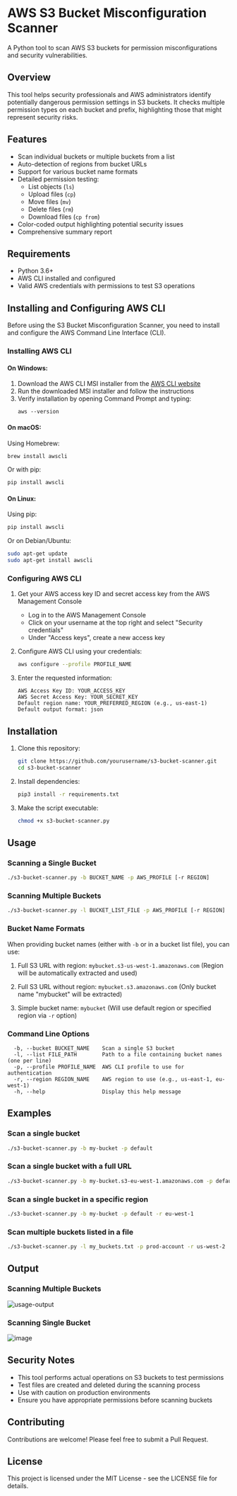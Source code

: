 # AWS S3 Bucket Misconfiguration Scanner

A Python tool to scan AWS S3 buckets for permission misconfigurations and security vulnerabilities.

## Overview

This tool helps security professionals and AWS administrators identify potentially dangerous permission settings in S3 buckets. It checks multiple permission types on each bucket and prefix, highlighting those that might represent security risks.

## Features

- Scan individual buckets or multiple buckets from a list
- Auto-detection of regions from bucket URLs
- Support for various bucket name formats
- Detailed permission testing:
  - List objects (`ls`)
  - Upload files (`cp`)
  - Move files (`mv`)
  - Delete files (`rm`)
  - Download files (`cp from`)
- Color-coded output highlighting potential security issues
- Comprehensive summary report

## Requirements

- Python 3.6+
- AWS CLI installed and configured
- Valid AWS credentials with permissions to test S3 operations
## Installing and Configuring AWS CLI

Before using the S3 Bucket Misconfiguration Scanner, you need to install and configure the AWS Command Line Interface (CLI).

### Installing AWS CLI

#### On Windows:
1. Download the AWS CLI MSI installer from the [AWS CLI website](https://aws.amazon.com/cli/)
2. Run the downloaded MSI installer and follow the instructions
3. Verify installation by opening Command Prompt and typing:
   ```
   aws --version
   ```

#### On macOS:
Using Homebrew:
```bash
brew install awscli
```
Or with pip:
```bash
pip install awscli
```

#### On Linux:
Using pip:
```bash
pip install awscli
```
Or on Debian/Ubuntu:
```bash
sudo apt-get update
sudo apt-get install awscli
```

### Configuring AWS CLI

1. Get your AWS access key ID and secret access key from the AWS Management Console
   - Log in to the AWS Management Console
   - Click on your username at the top right and select "Security credentials"
   - Under "Access keys", create a new access key

2. Configure AWS CLI using your credentials:
   ```bash
   aws configure --profile PROFILE_NAME
   ```

3. Enter the requested information:
   ```
   AWS Access Key ID: YOUR_ACCESS_KEY
   AWS Secret Access Key: YOUR_SECRET_KEY
   Default region name: YOUR_PREFERRED_REGION (e.g., us-east-1)
   Default output format: json
   ```

## Installation

1. Clone this repository:
   ```bash
   git clone https://github.com/yourusername/s3-bucket-scanner.git
   cd s3-bucket-scanner
   ```
2. Install dependencies:
   ```bash
   pip3 install -r requirements.txt
   ```
3. Make the script executable:
   ```bash
   chmod +x s3-bucket-scanner.py
   ```

## Usage

### Scanning a Single Bucket

```bash
./s3-bucket-scanner.py -b BUCKET_NAME -p AWS_PROFILE [-r REGION]
```

### Scanning Multiple Buckets

```bash
./s3-bucket-scanner.py -l BUCKET_LIST_FILE -p AWS_PROFILE [-r REGION]
```

### Bucket Name Formats

When providing bucket names (either with `-b` or in a bucket list file), you can use:

1. Full S3 URL with region: `mybucket.s3-us-west-1.amazonaws.com`
   (Region will be automatically extracted and used)

2. Full S3 URL without region: `mybucket.s3.amazonaws.com`
   (Only bucket name "mybucket" will be extracted)

3. Simple bucket name: `mybucket`
   (Will use default region or specified region via `-r` option)

### Command Line Options

```
  -b, --bucket BUCKET_NAME    Scan a single S3 bucket
  -l, --list FILE_PATH        Path to a file containing bucket names (one per line)
  -p, --profile PROFILE_NAME  AWS CLI profile to use for authentication
  -r, --region REGION_NAME    AWS region to use (e.g., us-east-1, eu-west-1)
  -h, --help                  Display this help message
```

## Examples

### Scan a single bucket

```bash
./s3-bucket-scanner.py -b my-bucket -p default
```

### Scan a single bucket with a full URL

```bash
./s3-bucket-scanner.py -b my-bucket.s3-eu-west-1.amazonaws.com -p default
```

### Scan a single bucket in a specific region

```bash
./s3-bucket-scanner.py -b my-bucket -p default -r eu-west-1
```

### Scan multiple buckets listed in a file

```bash
./s3-bucket-scanner.py -l my_buckets.txt -p prod-account -r us-west-2
```

## Output

### Scanning Multiple Buckets
![usage-output](https://github.com/user-attachments/assets/3404f5c9-3c53-4c7b-8a86-7a1c6b45bd43)

### Scanning Single Bucket
![image](https://github.com/user-attachments/assets/3e65d6e2-b2ae-4542-84f3-c2dab369c991)

## Security Notes

- This tool performs actual operations on S3 buckets to test permissions
- Test files are created and deleted during the scanning process
- Use with caution on production environments
- Ensure you have appropriate permissions before scanning buckets

## Contributing

Contributions are welcome! Please feel free to submit a Pull Request.

## License

This project is licensed under the MIT License - see the LICENSE file for details.

